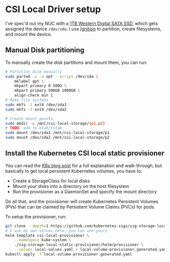 # CSI Local Driver setup

I've spec'd out my NUC with a [1TB Western Digital SATA SSD][1tb-m2], which gets
assigned the device `/dev/sda`. I use [Ignition][ignition-storage] to partition,
create filesystems, and mount the device.

[1tb-m2]: https://www.newegg.com/samsung-860-evo-series-1tb/p/N82E16820147673?Item=N82E16820147673
[ignition-storage]: https://kinvolk.io/docs/flatcar-container-linux/latest/setup/storage/mounting-storage/

## Manual Disk partitioning

To manually create the disk partitions and mount them, you can run:
```bash
# Partition disk manually
sudo parted -s -a opt --script /dev/sda \
    mklabel gpt \
    mkpart primary 0 500G \
    mkpart primary 500GB 1000GB \
    align-check min 1 
# Make file systems
sudo mkfs -t ext4 /dev/sda1
sudo mkfs -t ext4 /dev/sda2

# Create mount points
sudo mkdir -p /mnt/csi-local-storage/{p1,p2}
# TODO: add to mtab/fstab
sudo mount /dev/sda1 /mnt/csi-local-storage/p1
sudo mount /dev/sda2 /mnt/csi-local-storage/p2
```

## Install the Kubernetes CSI local static provisioner

You can read the [K8s blog post][csi-blog] for a full explanation and
walk-through, but basically to get local persistent Kubernetes volumes, you have
to:
* Create a StorageClass for local disks
* Mount your disks into a directory on the host filesystem
* Run the provisioner as a DaemonSet and specify the mount directory

Do all that, and the provisioner will create Kubernetes Persistent Volumes (PVs)
that can be claimed by Persistent Volume Claims (PVCs) for pods.


[csi-blog]: https://kubernetes.io/blog/2019/04/04/kubernetes-1.14-local-persistent-volumes-ga/

To setup the provisioner, run:

```bash
git clone --depth=1 https://github.com/kubernetes-sigs/sig-storage-local-static-provisioner.git
# I use my own values here, you can use yours
helm template csi-local-provisioner \
    --namespace kube-system \
    ./sig-storage-local-static-provisioner/helm/provisioner \
    --values local-values.yaml > local-volume-provisioner.generated.yaml
kubectl apply -f local-volume-provisioner.generated.yaml
```
